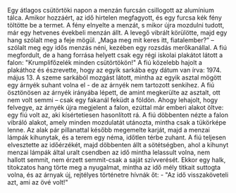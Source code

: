 Egy átlagos csütörtöki napon a menzán furcsán csillogott az alumínium tálca.
Amikor hozzáért, az idő hirtelen megfagyott, és egy furcsa kék fény töltötte be a termet.
A fény elnyelte a menzát, s mikor újra mozdulni tudott, már egy hetvenes évekbeli menzán állt.
A levegő vibrált körülötte, majd egy hang szólalt meg a feje mögül.
„Maga meg mit keres itt, fiatalember?” – szólalt meg egy idős menzás néni, kezében egy rozsdás merőkanállal.
A fiú megfordult, de a hang forrása helyett csak egy régi iskolai plakátot látott a falon: "Krumplifőzelék minden csütörtökön!"
A fiú közelebb hajolt a plakáthoz és észrevette, hogy az egyik sarkába egy dátum van írva: 1974. május 13.
A szeme sarkából mozgást látott, mintha az egyik asztal mögött egy árnyék suhant volna el - de az árnyék nem tartozott senkihez.
A fiú ösztönösen az árnyék irányába lépett, de amint megkerülte az asztalt, ott nem volt semmi – csak egy fakanál feküdt a földön.
Ahogy lehajolt, hogy felvegye, az árnyék újra megjelent a falon, ezúttal már emberi alakot öltve: egy fiú volt az, aki kísértetiesen hasonlított rá.
A fiú döbbenten nézte a falon vibráló alakot, amely minden mozdulatát utánozta, mintha csak a tükörképe lenne.
Az alak pár pillanattal később megemelte karját, majd a menzai lámpák kihunytak, és a terem egy néma, időtlen térbe zuhant.
A fiú teljesen elvesztette az időérzékét, majd döbbenten állt a sötétségben, ahol a kihunyt menzai lámpák által uralt csendben az idő mintha lelassult volna, nem hallott semmit, nem érzett semmit-csak a saját szívverését.
Ekkor egy halk, titokzatos hang törte meg a nyugalmat, mintha az idő mély titkait suttogta volna, és az árnyak új, rejtélyes történetre hívnák őt: - "Az idő visszaköveteli azt, ami az övé volt!"